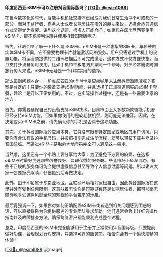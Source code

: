 **印度尼西亚eSIM卡可以注册抖音国际版吗？[[TG💪+ @esim1088](https://t.me/s/esim1088)]**

在当今数字化的时代，智能手机和社交媒体已经成为我们日常生活中不可或缺的一部分。而对于旅行者、商务人士或者长期居住在海外的朋友来说，选择合适的通信方式显得尤为重要。说到这个话题，很多人可能会问：如果我在印度尼西亚使用eSIM卡，能不能顺利注册并使用抖音国际版呢？

首先，让我们来了解一下什么是eSIM卡。eSIM卡是一种虚拟的SIM卡，与传统的实体SIM卡不同，它不需要物理卡片就能激活网络服务。用户只需通过手机上的设置功能，将运营商提供的二维码扫描后即可完成激活。这种方式不仅方便快捷，而且支持多设备同时使用，比如手机和平板电脑共享同一个号码。对于经常需要跨国旅行的人来说，eSIM卡无疑是一个非常实用的选择。

那么回到问题本身——印度尼西亚的eSIM卡是否能够用来注册抖音国际版呢？答案是肯定的！只要你的设备支持eSIM功能，并且选择了正规渠道购买的eSIM卡套餐，理论上是可以正常使用的。不过，在实际操作过程中，还是有一些需要注意的地方。

首先，你需要确保自己的设备支持eSIM技术。目前市面上大多数新款智能手机都已经支持eSIM功能，但如果你使用的是较老款机型，则可能无法兼容。因此，在决定购买eSIM卡之前，请先确认你的手机是否具备这项功能。

其次，关于抖音国际版的应用本身，它并没有限制特定国家或地区的用户访问。只要你有合法有效的手机号码，并按照指引完成注册流程，就可以轻松下载并登录抖音国际版。而通过eSIM卡获取的本地号码完全可以满足这一需求。

当然啦，这里还有一个小贴士要分享给大家：为了避免不必要的麻烦，在选择eSIM卡时最好挑选那些信誉良好、口碑优秀的服务商。毕竟市场上鱼龙混杂，有些不正规的服务商可能会提供虚假信息甚至导致个人信息泄露等问题。所以建议大家一定要擦亮眼睛，仔细甄别后再做决定。

此外，由于印尼属于东南亚地区，互联网环境相对宽松自由，因此抖音国际版在这里并没有受到任何限制。这意味着无论你是短期游客还是长期居住者，都可以毫无障碍地享受这款风靡全球的短视频平台带来的乐趣。

最后再强调一下，如果你对如何正确配置eSIM卡或者遇到相关问题感到困惑的话，可以直接联系为你提供服务的专业团队寻求帮助。他们通常会给出详细的操作指南以及故障排查方法，确保每位客户都能顺利完成整个过程。

总之，印度尼西亚的eSIM卡完全能够用于注册并正常使用抖音国际版。只要提前做好功课，合理规划行程安排，并选择可靠的服务商，相信你会有一个愉快顺畅的体验！

[[TG💪+ @esim1088](https://t.me/s/esim1088) ![Image](https://i.postimg.cc/4NQfJmqS/Snipaste-2025-05-13-00-14-12.png)]